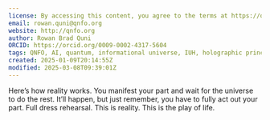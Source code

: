 ```yaml
---
license: By accessing this content, you agree to the terms at https://qnfo.org/LICENSE
email: rowan.quni@qnfo.org
website: http://qnfo.org
author: Rowan Brad Quni
ORCID: https://orcid.org/0009-0002-4317-5604
tags: QNFO, AI, quantum, informational universe, IUH, holographic principle
created: 2025-01-09T20:14:55Z
modified: 2025-03-08T09:39:01Z
---
```


Here’s how reality works. You manifest your part and wait for the universe to do the rest. It’ll happen, but just remember, you have to fully act out your part. Full dress rehearsal. This is reality. This is the play of life.

